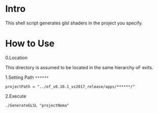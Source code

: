 # Intro

This shell script generates glsl shaders in the project you specify.

# How to Use

0.Location

This directory is assumed to be located in the same hierarchy oF exits.


1.Setting Path ```******```

```
projectPath = "../of_v0.10.1_vs2017_release/apps/******/"
```

2.Execute
```
./GenerateGLSL "projectNema"

```
